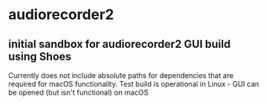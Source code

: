 # audiorecorder2

## initial sandbox for audiorecorder2 GUI build using Shoes

Currently does not include absolute paths for dependencies that are required for macOS functionality. Test build is operational in Linux - GUI can be opened (but isn't functional) on macOS
